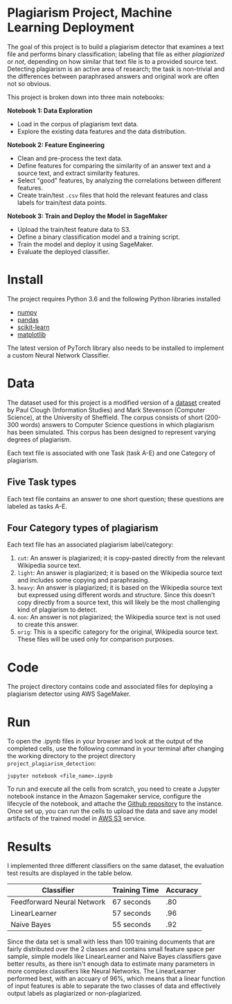 # Plagiarism Project, Machine Learning Deployment

The goal of this project is to build a plagiarism detector that examines a text file and performs binary classification; labeling that file as either *plagiarized* or *not*, depending on how similar that text file is to a provided source text. Detecting plagiarism is an active area of research; the task is non-trivial and the differences between paraphrased answers and original work are often not so obvious.

This project is broken down into three main notebooks:

**Notebook 1: Data Exploration**
* Load in the corpus of plagiarism text data.
* Explore the existing data features and the data distribution.

**Notebook 2: Feature Engineering**

* Clean and pre-process the text data.
* Define features for comparing the similarity of an answer text and a source text, and extract similarity features.
* Select "good" features, by analyzing the correlations between different features.
* Create train/test `.csv` files that hold the relevant features and class labels for train/test data points.

**Notebook 3: Train and Deploy the Model in SageMaker**

* Upload the train/test feature data to S3.
* Define a binary classification model and a training script.
* Train the model and deploy it using SageMaker.
* Evaluate the deployed classifier.

# Install

The project requires Python 3.6 and the following Python libraries installed   
  - [numpy](https://numpy.org/)
  - [pandas](https://pandas.pydata.org/)
  - [scikit-learn](https://scikit-learn.org/stable/)
  - [matplotlib](https://matplotlib.org/)

The latest version of PyTorch library also needs to be installed to implement a custom Neural Network Classifier.

# Data

The dataset used for this project is a modified version of a [dataset](https://ir.shef.ac.uk/cloughie/resources/plagiarism_corpus.html) created by Paul Clough (Information Studies) and Mark Stevenson (Computer Science), at the University of Sheffield. The corpus consists of short (200-300 words) answers to Computer Science questions in which plagiarism has been simulated. This corpus has been designed to represent varying degrees of plagiarism. 

Each text file is associated with one Task (task A-E) and one Category of plagiarism.

## Five Task types

Each text file contains an answer to one short question; these questions are labeled as tasks A-E.

## Four Category types of plagiarism

Each text file has an associated plagiarism label/category:

1. `cut`: An answer is plagiarized; it is copy-pasted directly from the relevant Wikipedia source text.
2. `light`: An answer is plagiarized; it is based on the Wikipedia source text and includes some copying and paraphrasing.
3. `heavy`: An answer is plagiarized; it is based on the Wikipedia source text but expressed using different words and structure. Since this doesn't copy directly from a source text, this will likely be the most challenging kind of plagiarism to detect.
4. `non`: An answer is not plagiarized; the Wikipedia source text is not used to create this answer.
5. `orig`: This is a specific category for the original, Wikipedia source text. These files will be used only for comparison purposes.

# Code

The project directory contains code and associated files for deploying a plagiarism detector using AWS SageMaker.

# Run

To open the .ipynb files in your browser and look at the output of the completed cells, use the following command in your terminal after changing the working directory to the project directory `project_plagiarism_detection`:
```
jupyter notebook <file_name>.ipynb
```

To run and execute all the cells from scratch, you need to create a Jupyter notebook instance in the Amazon Sagemaker service, configure the lifecycle of the notebook, and attache the [Github repository](https://github.com/wchowdhu/udacity-ml-engineer-nanodegree.git) to the instance. Once set up, you can run the cells to upload the data and save any model artifacts of the trained model in [AWS S3](https://aws.amazon.com/s3/) service. 

# Results

I implemented three different classifiers on the same dataset, the evaluation test results are displayed in the table below.

<a id='table'></a>

| Classifier | Training Time | Accuracy |
| --- | --- | --- |
| Feedforward Neural Network | 67 seconds | .80 | 
| LinearLearner | 57 seconds | .96 | 
| Naive Bayes | 55 seconds | .92 | 

Since the data set is small with less than 100 training documents that are fairly distributed over the 2 classes and contains small feature space per sample, simple models like LinearLearner and Naive Bayes classifiers gave better results, as there isn't enough data to estimate many parameters in more complex classifiers like Neural Networks. The LinearLearner performed best, with an accuary of 96%, which means that a linear function of input features is able to separate the two classes of data and effectively output labels as plagiarized or non-plagiarized.
